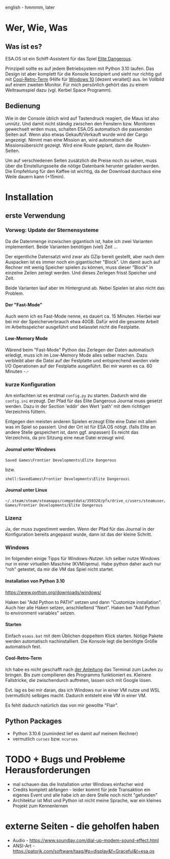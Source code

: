 english - hmmmm, later

# Wer, Wie, Was

## Was ist es?
ESA.OS ist ein Schiff-Assistent für das Spiel [Elite Dangerous](https://www.elitedangerous.com/).

Prinzipell sollte es auf jedem Betriebsystem mit Python 3.10 laufen. Das Design ist aber komplett für die Konsole konzipiert und sieht nur richtig gut mit [Cool-Retro-Term](https://github.com/Swordfish90/cool-retro-term) (Hilfe für [Windows 10](https://gist.github.com/h3r/2d5dcb2f64cf34b6f7fdad85c57c1a45) [dezent veraltet]) aus. Im Vollbild auf einem zweiten Monitor. Für mich persönlich gehört das zu einem Weltraumspiel dazu (vgl. Kerbel Space Programm).

## Bedienung

Wie in der Console üblich wird auf Tastendruck reagiert, die Maus ist also unnütz. Und damit nicht ständig zwischen den Fenstern bzw. Monitoren gewechselt wrden muss, schalten ESA.OS automatisch die passenden Seiten auf. Wenn also etwas Gekauft/Verkauft wurde wird der Cargo angezeigt. Nimmt man eine Mission an, wird automatisch die Missionsübersicht gezeigt. Wird eine Route geplant, dann die Routen-Seiten.

Um auf verschiedenen Seiten zusätzlich die Preise noch zu sehen, muss über die Einstellungsseite die nötige Datenbank herunter geladen werden. Die Empfehlung für den Kaffee ist wichtig, da der Download durchaus eine Weile dauern kann (+15min).

# Installation

## erste Verwendung

### Vorweg: Update der Sternensysteme

Da die Datenmenge inzwischen gigantisch ist, habe ich zwei Varianten implementiert.  Beide Varianten benötigen (viel) Zeit ...

Der eigentliche Datensatzt wird zwar als GZip bereit gestellt, aber nach dem Auspacken ist es immer noch ein gigantischer "Block". Um damit auch auf Rechner mit wenig Speicher spielen zu können, muss dieser "Block" in einzelne Zeilen zerlegt werden. Und dieses Zerlegen frisst Speicher und Zeit.

Beide Varianten lauf aber im Hintergrund ab. Nebei Spielen ist also nicht das Problem.

#### Der "Fast-Mode"

Auch wenn ich es Fast-Mode nenne, es dauert ca. 15 Minuten. Hierbei war bei mir der Speicherverbrauch etwa 40GB. Dafür wird die gesamte Arbeit im Arbeitsspeicher ausgeführt und belasstet nicht die Festplatte.

#### Low-Memory Mode

Wärend beim "Fast-Mode" Python das Zerlegen der Daten automatisch erledigt, muss ich im Low-Memory Mode alles selber machen. Dazu verbleibt aber die Datei auf der Festplatte und entsprechend werden viele I/O Operationen auf der Festplatte ausgeführt. Bei mir waren es ca. 60 Minuten -.-

### kurze Konfiguration

Am einfachten ist es erstmal `config.py` zu starten. Dadurch wird die `config.ini` erzeugt. Der Pfad für das Elite Dangerous Journal muss gesetzt werden. Dazu in der Section 'eddir' den Wert 'path' mit dem richtigen Verzeichnis füttern.

Entgegen den meisten anderen Spielen erzeugt Elite eine Datei mit allem was im Spiel so passiert. Und der Ort ist für ESA.OS nötigt. (falls Elite an andere Stelle gespeichert ist, dann ggf. anpassen) Es reicht das Verzeichnis, da pro Sitzung eine neue Datei erzeugt wird.

#### Journal unter Windows

    Saved Games\Frontier Developments\Elite Dangerous

bzw.

    shell:SavedGames\Frontier Developments\Elite Dangerous\

#### Journal unter Linux

    ~/.steam/steam/steamapps/compatdata/359320/pfx/drive_c/users/steamuser/Saved Games/Frontier Developments/Elite Dangerous

### Lizenz

Ja, der muss zugestimmt werden. Wenn der Pfad für das Journal in der Konfiguration bereits angepasst wurde, dann ist das der kleine Schritt.

### Windows

Im folgenden einige Tipps für Windows-Nutzer. Ich selber nutze Windows nur in einer virtuellen Maschine (KVM/qemu). Habe python daher auch nur "roh" getestet, da mir die VM das Spiel nicht startet.

#### Installation von Python 3.10

https://www.python.org/downloads/windows/

Haken bei "Add Python to PATH" setzen und dann "Customize installation". Auch hier alle Haken setzen, anschließend "Next". Haken bei "Add Python to environment variables" setzen.

#### Starten

Einfach `esaos.bat` mit dem Üblichen doppeltem Klick starten. Nötige Pakete werden automatisch nachinstalliert. Die Konsole legt die benötigte Größe automatisch fest.

#### Cool-Retro-Term

Ich habe es nicht geschafft nach [der Anleitung](https://gist.github.com/h3r/2d5dcb2f64cf34b6f7fdad85c57c1a45) das Terminal zum Laufen zu bringen. Bis zum compilieren des Programms funktioniert es. Kleinere Fallstricke, die zwischendurch auftreten, lassen sich mit Google lösen.

Evt. lag es bei mir daran, das ich Windows nur in einer VM nutze und WSL (vermutlich) selbiges macht. Dadurch entsteht eine VM in einer VM.

Es fehlt dadurch natürlich das von mir gewollte "Flair".

## Python Packages

* Python 3.10.6 (zumindest lief es damit auf meinem Rechner)
* vermutlich `curses` bzw. `ncurses`

# TODO + Bugs und ~~Probleme~~ Herausforderungen

* mal schauen das die Installation unter Windows einfacher wird
* Credits komplett abfangen - leider kommt für jede Transaktion ein eigenes Event und alle habe ich an dere Stelle noch nicht "gefunden"
* Architektur ist Mist und Python ist nicht meine Sprache, war ein kleines Projekt zum Kennenlernen



# externe Seiten - die geholfen haben

* Audio - https://www.soundjay.com/dial-up-modem-sound-effect.html
* ANSI-Art - https://patorjk.com/software/taag/#p=display&f=Graceful&t=esa.os
